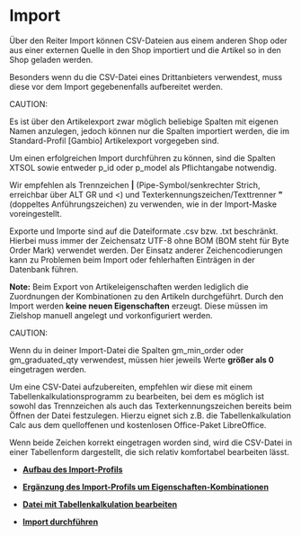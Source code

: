 # Import 

Über den Reiter Import können CSV-Dateien aus einem anderen Shop oder aus einer externen Quelle in den Shop importiert und die Artikel so in den Shop geladen werden.

Besonders wenn du die CSV-Datei eines Drittanbieters verwendest, muss diese vor dem Import gegebenenfalls aufbereitet werden.

CAUTION:

Es ist über den Artikelexport zwar möglich beliebige Spalten mit eigenen Namen anzulegen, jedoch können nur die Spalten importiert werden, die im Standard-Profil \[Gambio\] Artikelexport vorgegeben sind.

Um einen erfolgreichen Import durchführen zu können, sind die Spalten XTSOL sowie entweder p\_id oder p\_model als Pflichtangabe notwendig.

Wir empfehlen als Trennzeichen **\|** \(Pipe-Symbol/senkrechter Strich, erreichbar über ALT GR und <\) und Texterkennungszeichen/Texttrenner **"** \(doppeltes Anführungszeichen\) zu verwenden, wie in der Import-Maske voreingestellt.

Exporte und Importe sind auf die Dateiformate .csv bzw. .txt beschränkt. Hierbei muss immer der Zeichensatz UTF-8 ohne BOM \(BOM steht für Byte Order Mark\) verwendet werden. Der Einsatz anderer Zeichencodierungen kann zu Problemen beim Import oder fehlerhaften Einträgen in der Datenbank führen.

**Note:** Beim Export von Artikeleigenschaften werden lediglich die Zuordnungen der Kombinationen zu den Artikeln durchgeführt. Durch den Import werden **keine neuen Eigenschaften** erzeugt. Diese müssen im Zielshop manuell angelegt und vorkonfiguriert werden.

CAUTION:

Wenn du in deiner Import-Datei die Spalten gm\_min\_order oder gm\_graduated\_qty verwendest, müssen hier jeweils Werte **größer als 0** eingetragen werden.

Um eine CSV-Datei aufzubereiten, empfehlen wir diese mit einem Tabellenkalkulationsprogramm zu bearbeiten, bei dem es möglich ist sowohl das Trennzeichen als auch das Texterkennungszeichen bereits beim Öffnen der Datei festzulegen. Hierzu eignet sich z.B. die Tabellenkalkulation Calc aus dem quelloffenen und kostenlosen Office-Paket LibreOffice.

Wenn beide Zeichen korrekt eingetragen worden sind, wird die CSV-Datei in einer Tabellenform dargestellt, die sich relativ komfortabel bearbeiten lässt.

-   **[Aufbau des Import-Profils](8_8_2a_Aufbau_des_Import_Profils.md)**  

-   **[Ergänzung des Import-Profils um Eigenschaften-Kombinationen](8_8_2b_ErgaenzungDesImport_ProfilsUmEigenschaften_Kombinationen.md)**  

-   **[Datei mit Tabellenkalkulation bearbeiten](8_8_2c_Datei_mit_Tabellenkalkulation_bearbeiten.md)**  

-   **[Import durchführen](8_8_2d_Import_durchfuehren.md)**  




